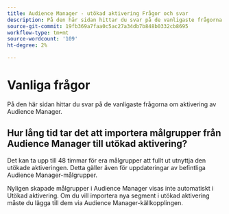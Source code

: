```yaml
---
title: Audience Manager - utökad aktivering Frågor och svar
description: På den här sidan hittar du svar på de vanligaste frågorna om aktivering av Audience Manager.
source-git-commit: 19fb369a7faa0c5ac27a34db7b848b0332cb8695
workflow-type: tm+mt
source-wordcount: '109'
ht-degree: 2%

---
```



# Vanliga frågor

På den här sidan hittar du svar på de vanligaste frågorna om aktivering av Audience Manager.

## Hur lång tid tar det att importera målgrupper från Audience Manager till utökad aktivering?

Det kan ta upp till 48 timmar för era målgrupper att fullt ut utnyttja den utökade aktiveringen. Detta gäller även för uppdateringar av befintliga Audience Manager-målgrupper.

Nyligen skapade målgrupper i Audience Manager visas inte automatiskt i Utökad aktivering. Om du vill importera nya segment i utökad aktivering måste du lägga till dem via Audience Manager-källkopplingen.

